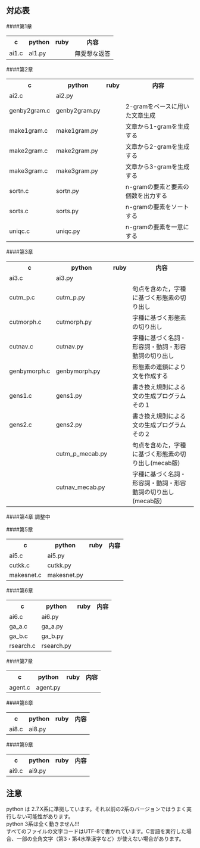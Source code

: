 対応表
----------------------------------------------------------------------------------------------------
####第1章
<table>
    <tr>
        <th>c </th>
        <th>python</th>
        <th>ruby</th>
        <th>内容</th>
    </tr>
    <tr>
        <td>ai1.c</td>
        <td>al1.py</td>
        <td></td>
        <td>無愛想な返答</td>
    </tr>
</table>

####第2章
<table>
    <tr>
        <th>c </th>
        <th>python</th>
        <th>ruby</th>
        <th>内容</th>
    </tr>
    <tr>
        <td>ai2.c</td>
        <td>ai2.py</td>
        <td></td>
        <td></td>
    </tr>
    <tr>
        <td>genby2gram.c</td>
        <td>genby2gram.py</td>
        <td></td>
        <td>2-gramをベースに用いた文章生成</td>
    </tr>
    <tr>
        <td>make1gram.c</td>
        <td>make1gram.py</td>
        <td></td>
        <td>文章から1-gramを生成する</td>
    </tr>
    <tr>
        <td>make2gram.c</td>
        <td>make2gram.py</td>
        <td></td>
        <td>文章から2-gramを生成する</td>
    </tr>
    <tr>
        <td>make3gram.c</td>
        <td>make3gram.py</td>
        <td></td>
        <td>文章から3-gramを生成する</td>
    </tr>
    <tr>
        <td>sortn.c</td>
        <td>sortn.py</td>
        <td></td>
        <td>n-gramの要素と要素の個数を出力する</td>
    </tr>
    <tr>
        <td>sorts.c</td>
        <td>sorts.py</td>
        <td></td>
        <td>n-gramの要素をソートする</td>
    </tr>
    <tr>
        <td>uniqc.c</td>
        <td>uniqc.py</td>
        <td></td>
        <td>n-gramの要素を一意にする</td>
    </tr>
</table>

####第3章
<table>
    <tr>
        <th>c </th>
        <th>python</th>
        <th>ruby</th>
        <th>内容</th>
    </tr>
    <tr>
        <td>ai3.c</td>
        <td>ai3.py</td>
        <td></td>
        <td></td>
    </tr>
    <tr>
        <td>cutm_p.c</td>
        <td>cutm_p.py</td>
        <td></td>
        <td>句点を含めた，字種に基づく形態素の切り出し</td>
    </tr>
    <tr>
        <td>cutmorph.c</td>
        <td>cutmorph.py</td>
        <td></td>
        <td>字種に基づく形態素の切り出し</td>
    </tr>
    <tr>
        <td>cutnav.c</td>
        <td>cutnav.py</td>
        <td></td>
        <td>字種に基づく名詞・形容詞・動詞・形容動詞の切り出し</td>
    </tr>
    <tr>
        <td>genbymorph.c</td>
        <td>genbymorph.py</td>
        <td></td>
        <td>形態素の連鎖により文を作成する</td>
    </tr>
    <tr>
        <td>gens1.c</td>
        <td>gens1.py</td>
        <td></td>
        <td>書き換え規則による文の生成プログラムその１</td>
    </tr>
    <tr>
        <td>gens2.c</td>
        <td>gens2.py</td>
        <td></td>
        <td>書き換え規則による文の生成プログラムその２</td>
    </tr>
    <tr>
        <td></td>
        <td>cutm_p_mecab.py</td>
        <td></td>
        <td>句点を含めた，字種に基づく形態素の切り出し(mecab版)</td>
    </tr>
    <tr>
        <td></td>
        <td>cutnav_mecab.py</td>
        <td></td>
        <td>字種に基づく名詞・形容詞・動詞・形容動詞の切り出し(mecab版)</td>
    </tr>
</table>


####第4章
調整中

####第5章
<table>
    <tr>
        <th>c </th>
        <th>python</th>
        <th>ruby</th>
        <th>内容</th>
    </tr>
    <tr>
        <td>ai5.c</td>
        <td>ai5.py</td>
        <td></td>
        <td></td>
    </tr>
    <tr>
        <td>cutkk.c</td>
        <td>cutkk.py</td>
        <td></td>
        <td></td>
    </tr>
    <tr>
        <td>makesnet.c</td>
        <td>makesnet.py</td>
        <td></td>
        <td></td>
    </tr>
</table>


####第6章
<table>
    <tr>
        <th>c </th>
        <th>python</th>
        <th>ruby</th>
        <th>内容</th>
    </tr>
    <tr>
        <td>ai6.c</td>
        <td>ai6.py</td>
        <td></td>
        <td></td>
    </tr>
    <tr>
        <td>ga_a.c</td>
        <td>ga_a.py</td>
        <td></td>
        <td></td>
    </tr>
    <tr>
        <td>ga_b.c</td>
        <td>ga_b.py</td>
        <td></td>
        <td></td>
    </tr>
    <tr>
        <td>rsearch.c</td>
        <td>rsearch.py</td>
        <td></td>
        <td></td>
    </tr>
</table>


####第7章
<table>
    <tr>
        <th>c </th>
        <th>python</th>
        <th>ruby</th>
        <th>内容</th>
    </tr>
    <tr>
        <td>agent.c</td>
        <td>agent.py</td>
        <td></td>
        <td></td>
    </tr>
</table>

####第8章
<table>
    <tr>
        <th>c </th>
        <th>python</th>
        <th>ruby</th>
        <th>内容</th>
    </tr>
    <tr>
        <td>ai8.c</td>
        <td>ai8.py</td>
        <td></td>
        <td></td>
    </tr>
</table>


####第9章
<table>
    <tr>
        <th>c </th>
        <th>python</th>
        <th>ruby</th>
        <th>内容</th>
    </tr>
    <tr>
        <td>ai9.c</td>
        <td>ai9.py</td>
        <td></td>
        <td></td>
    </tr>
</table>


注意
----------------------------------------------------------------------------------------------------
python は 2.7.X系に準拠しています。それ以前の2系のバージョンではうまく実行しない可能性があります。<br>
python 3系は全く動きません!!!
<br>
すべてのファイルの文字コードはUTF-8で書かれています。C言語を実行した場合、一部の全角文字（第3・第4水準漢字など）が使えない場合があります。
